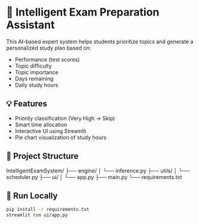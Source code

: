 # 📘 Intelligent Exam Preparation Assistant

This AI-based expert system helps students prioritize topics and generate a personalized study plan based on:
- Performance (test scores)
- Topic difficulty
- Topic importance
- Days remaining
- Daily study hours

## 💡 Features
- Priority classification (Very High → Skip)
- Smart time allocation
- Interactive UI using Streamlit
- Pie chart visualization of study hours

## 📂 Project Structure
IntelligentExamSystem/
├── engine/
│ └── inference.py
├── utils/
│ └── scheduler.py
├── ui/
│ └── app.py
├── main.py
└── requirements.txt

## 🚀 Run Locally
```bash
pip install -r requirements.txt
streamlit run ui/app.py